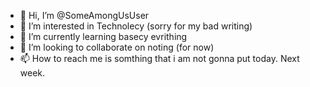 - 👋 Hi, I’m @SomeAmongUsUser
- 👀 I’m interested in Technolecy (sorry for my bad writing)
- 🌱 I’m currently learning basecy evrithing
- 💞️ I’m looking to collaborate on noting (for now)
- 📫 How to reach me is somthing that i am not gonna put today. Next week.

<!---
SomeAmongUsUser/SomeAmongUsUser is a ✨ special ✨ repository because its `README.md` (this file) appears on your GitHub profile.
You can click the Preview link to take a look at your changes.
--->
